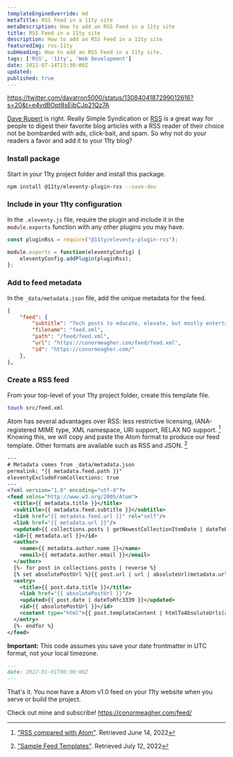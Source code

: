 ```yaml
---
templateEngineOverride: md
metaTitle: RSS Feed in a 11ty site
metaDescription: How to add an RSS Feed in a 11ty site
title: RSS Feed in a 11ty site 
description: How to add an RSS Feed in a 11ty site
featuredImg: rss-11ty
subHeading: How to add an RSS Feed in a 11ty site.
tags: ['RSS', '11ty', 'Web Development']
date: 2022-07-14T23:30:00Z
updated:
published: true
---
```


<div class="col-start-3 col-end-9">

https://twitter.com/davatron5000/status/1308404187299012616?s=20&t=e4vdBOpt8sEjbCJp21Qz7A

[Dave Rupert](https://daverupert.com) is right. Really Simple Syndication or [RSS](https://en.wikipedia.org/wiki/RSS) is a great way for people to digest their favorite blog articles with a RSS reader of their choice not be bombarded with ads, click-bait, and spam. So why not do your readers a favor and add it to your 11ty blog?

### Install package
Start in your 11ty project folder and install this package.
```bash
npm install @11ty/eleventy-plugin-rss --save-dev
```

### Include in your 11ty configuration
In the `.eleventy.js` file, require the plugin and include it in the `module.exports` function with any other plugins you may have.
```js
const pluginRss = require("@11ty/eleventy-plugin-rss");

module.exports = function(eleventyConfig) {
    eleventyConfig.addPlugin(pluginRss);
};
```

### Add to feed metadata
In the `_data/metadata.json` file, add the unique metadata for the feed.
```json
{
	"feed": {
		"subtitle": "Tech posts to educate, elevate, but mostly entertain.",
		"filename": "feed.xml",
		"path": "/feed/feed.xml",
		"url": "https://conormeagher.com/feed/feed.xml",
		"id": "https://conormeagher.com/"
	},
},
```
### Create a RSS feed
From your top-level of your 11ty project folder, create this template file.
```bash
touch src/feed.xml
```

Atom has several advantages over RSS: less restrictive licensing, IANA-registered MIME type, XML namespace, URI support, RELAX NG support. [^1] Knowing this, we will copy and paste the Atom format to produce our feed template. Other formats are available such as RSS and JSON. [^2]

```xml
---
# Metadata comes from _data/metadata.json
permalink: "{{ metadata.feed.path }}"
eleventyExcludeFromCollections: true
---
<?xml version="1.0" encoding="utf-8"?>
<feed xmlns="http://www.w3.org/2005/Atom">
  <title>{{ metadata.title }}</title>
  <subtitle>{{ metadata.feed.subtitle }}</subtitle>
  <link href="{{ metadata.feed.url }}" rel="self"/>
  <link href="{{ metadata.url }}"/>
  <updated>{{ collections.posts | getNewestCollectionItemDate | dateToRfc3339 }}</updated>
  <id>{{ metadata.url }}</id>
  <author>
    <name>{{ metadata.author.name }}</name>
    <email>{{ metadata.author.email }}</email>
  </author>
  {%- for post in collections.posts | reverse %}
  {% set absolutePostUrl %}{{ post.url | url | absoluteUrl(metadata.url) }}{% endset %}
  <entry>
    <title>{{ post.data.title }}</title>
    <link href="{{ absolutePostUrl }}"/>
    <updated>{{ post.date | dateToRfc3339 }}</updated>
    <id>{{ absolutePostUrl }}</id>
    <content type="html">{{ post.templateContent | htmlToAbsoluteUrls(absolutePostUrl) }}</content>
  </entry>
  {%- endfor %}
</feed>
```

**Important:** This code assumes you save your date frontmatter in UTC format, not your local timezone.
```md
---
date: 2022-01-01T00:00:00Z 
---
```

That's it. You now have a Atom v1.0 feed on your 11ty website when you serve or build the project.

Check out mine and subscribe!
https://conormeagher.com/feed/

[^1]: ["RSS compared with Atom"](https://en.wikipedia.org/wiki/RSS#RSS_compared_with_Atom). Retrieved June 14, 2022
[^2]: ["Sample Feed Templates"](https://www.11ty.dev/docs/plugins/rss/#sample-feed-templates). Retrieved July 12, 2022
</div>
